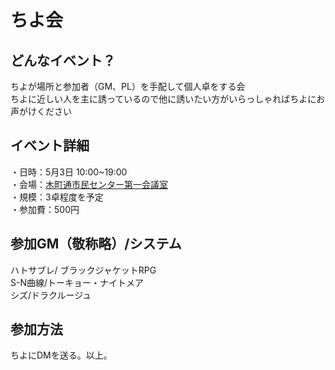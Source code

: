 # ちよ会
## どんなイベント？
 ちよが場所と参加者（GM、PL）を手配して個人卓をする会  
 ちよに近しい人を主に誘っているので他に誘いたい方がいらっしゃればちよにお声がけください
 
 
## イベント詳細
 ・日時：5月3日 10:00~19:00  
 ・会場：[木町通市民センター第一会議室](http://www.hm-sendai.jp/siminc/sisetu/aoba17.html)  
 ・規模：3卓程度を予定  
 ・参加費：500円
 
 
## 参加GM（敬称略）/システム
 ハトサブレ/  ブラックジャケットRPG  
 S-N曲線/トーキョー・ナイトメア  
 シズ/ドラクルージュ

 
## 参加方法
 ちよにDMを送る。以上。  

